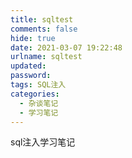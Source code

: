 ```yaml
---
title: sqltest
comments: false
hide: true
date: 2021-03-07 19:22:48
urlname: sqltest
updated: 
password: 
tags: SQL注入
categories: 
  - 杂谈笔记
  - 学习笔记
---
```


sql注入学习笔记



<!-- more -->

